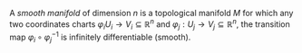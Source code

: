 A *smooth manifold* of dimension $n$ is a topological manifold $M$ for which any two coordinates charts $\varphi_i U_i \to V_i \subseteq \mathbb{R}^n$ and $\varphi_j: U_j \to V_j \subseteq \mathbb{R}^n$, the transition map $\varphi_i \circ \varphi_j^{-1}$ is infinitely differentiable (smooth).

